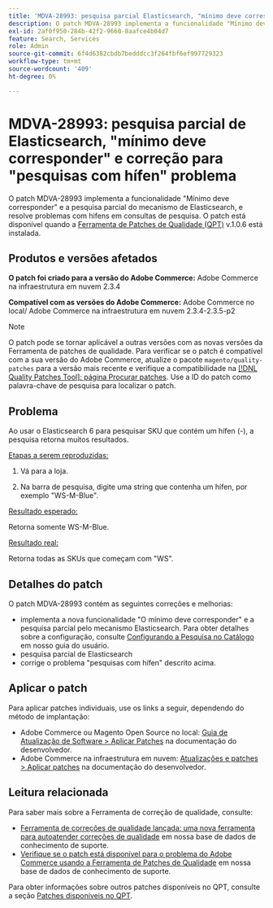 ```yaml
---
title: 'MDVA-28993: pesquisa parcial Elasticsearch, "mínimo deve corresponder" e correção para "pesquisas com hífen" problema'
description: O patch MDVA-28993 implementa a funcionalidade "Mínimo deve corresponder" e a pesquisa parcial do mecanismo de Elasticsearch, e resolve problemas com hifens em consultas de pesquisa. O patch está disponível quando a [Ferramenta de correções de qualidade (QPT)](/help/announcements/adobe-commerce-announcements/magento-quality-patches-released-new-tool-to-self-serve-quality-patches.md) v.1.0.6 está instalada.
exl-id: 2af0f950-284b-42f2-9660-8aafce4b04d7
feature: Search, Services
role: Admin
source-git-commit: 6f4d6382cbdb7bedddcc3f264fbf6ef997729323
workflow-type: tm+mt
source-wordcount: '409'
ht-degree: 0%

---
```


# MDVA-28993: pesquisa parcial de Elasticsearch, &quot;mínimo deve corresponder&quot; e correção para &quot;pesquisas com hífen&quot; problema

O patch MDVA-28993 implementa a funcionalidade &quot;Mínimo deve corresponder&quot; e a pesquisa parcial do mecanismo de Elasticsearch, e resolve problemas com hifens em consultas de pesquisa. O patch está disponível quando a [Ferramenta de Patches de Qualidade (QPT)](/help/announcements/adobe-commerce-announcements/magento-quality-patches-released-new-tool-to-self-serve-quality-patches.md) v.1.0.6 está instalada.

## Produtos e versões afetados

**O patch foi criado para a versão do Adobe Commerce:** Adobe Commerce na infraestrutura em nuvem 2.3.4

**Compatível com as versões do Adobe Commerce:** Adobe Commerce no local/ Adobe Commerce na infraestrutura em nuvem 2.3.4-2.3.5-p2

>[!NOTE]
>
>O patch pode se tornar aplicável a outras versões com as novas versões da Ferramenta de patches de qualidade. Para verificar se o patch é compatível com a sua versão do Adobe Commerce, atualize o pacote `magento/quality-patches` para a versão mais recente e verifique a compatibilidade na [[!DNL Quality Patches Tool]: página Procurar patches](https://devdocs.magento.com/quality-patches/tool.html#patch-grid). Use a ID do patch como palavra-chave de pesquisa para localizar o patch.


## Problema

Ao usar o Elasticsearch 6 para pesquisar SKU que contém um hífen (-), a pesquisa retorna muitos resultados.

<u>Etapas a serem reproduzidas:</u>

1. Vá para a loja.

1. Na barra de pesquisa, digite uma string que contenha um hífen, por exemplo &quot;WS-M-Blue&quot;.

<u>Resultado esperado:</u>

Retorna somente WS-M-Blue.

<u>Resultado real:</u>

Retorna todas as SKUs que começam com &quot;WS&quot;.

## Detalhes do patch

O patch MDVA-28993 contém as seguintes correções e melhorias:

* implementa a nova funcionalidade &quot;O mínimo deve corresponder&quot; e a pesquisa parcial pelo mecanismo Elasticsearch. Para obter detalhes sobre a configuração, consulte [Configurando a Pesquisa no Catálogo](https://docs.magento.com/user-guide/catalog/search-configuration.html#step-4-configure-minimum-terms-to-match) em nosso guia do usuário.
* pesquisa parcial de Elasticsearch
* corrige o problema &quot;pesquisas com hífen&quot; descrito acima.

## Aplicar o patch

Para aplicar patches individuais, use os links a seguir, dependendo do método de implantação:

* Adobe Commerce ou Magento Open Source no local: [Guia de Atualização de Software > Aplicar Patches](https://devdocs.magento.com/guides/v2.4/comp-mgr/patching/mqp.html) na documentação do desenvolvedor.
* Adobe Commerce na infraestrutura em nuvem: [Atualizações e patches > Aplicar patches](https://devdocs.magento.com/cloud/project/project-patch.html) na documentação do desenvolvedor.

## Leitura relacionada

Para saber mais sobre a Ferramenta de correção de qualidade, consulte:

* [Ferramenta de correções de qualidade lançada: uma nova ferramenta para autoatender correções de qualidade](/help/announcements/adobe-commerce-announcements/magento-quality-patches-released-new-tool-to-self-serve-quality-patches.md) em nossa base de dados de conhecimento de suporte.
* [Verifique se o patch está disponível para o problema do Adobe Commerce usando a Ferramenta de Patches de Qualidade](/help/support-tools/patches-available-in-qpt-tool/check-patch-for-magento-issue-with-magento-quality-patches.md) em nossa base de dados de conhecimento de suporte.

Para obter informações sobre outros patches disponíveis no QPT, consulte a seção [Patches disponíveis no QPT](https://support.magento.com/hc/en-us/sections/360010506631-Patches-available-in-MQP-tool-).
